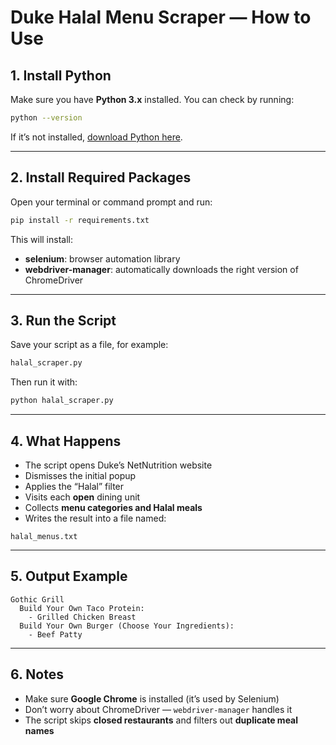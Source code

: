 # Duke Halal Menu Scraper — How to Use

## 1. Install Python

Make sure you have **Python 3.x** installed. You can check by running:

```bash
python --version
```

If it’s not installed, [download Python here](https://www.python.org/downloads/).

---

## 2. Install Required Packages

Open your terminal or command prompt and run:

```bash
pip install -r requirements.txt
```

This will install:

- **selenium**: browser automation library  
- **webdriver-manager**: automatically downloads the right version of ChromeDriver

---

## 3. Run the Script

Save your script as a file, for example:

```bash
halal_scraper.py
```

Then run it with:

```bash
python halal_scraper.py
```

---

## 4. What Happens

- The script opens Duke’s NetNutrition website  
- Dismisses the initial popup  
- Applies the “Halal” filter  
- Visits each **open** dining unit  
- Collects **menu categories and Halal meals**  
- Writes the result into a file named:

```
halal_menus.txt
```

---

## 5. Output Example

```
Gothic Grill
  Build Your Own Taco Protein:
    - Grilled Chicken Breast
  Build Your Own Burger (Choose Your Ingredients):
    - Beef Patty
```

---

## 6. Notes

- Make sure **Google Chrome** is installed (it’s used by Selenium)  
- Don’t worry about ChromeDriver — `webdriver-manager` handles it  
- The script skips **closed restaurants** and filters out **duplicate meal names**

